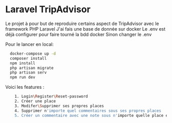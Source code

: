 # Laravel TripAdvisor

Le projet à pour but de reproduire certains aspect de TripAdvisor avec le framework PHP Laravel
J'ai fais une base de donnée sur docker
Le .env est déjà configurer pour faire tourné la bdd docker
Sinon changer le .env

Pour le lancer en local: 
```bash
  docker-compose up -d
  composer install
  npm install
  php artisan migrate
  php artisan serv
  npm run dev
```
   

Voici les features : 
```bash
    1. Login\Register\Reset-password
    2. Créer une place
    3. Modifer\Supprimer ses propres places
    4. Supprimer n'importe quel commentaires sous ses propres places
    5. Créer un commentaire avec une note sous n'importe quelle place et pouvoir le supprimer
```

